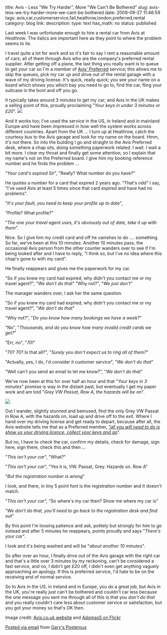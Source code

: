 title: Avis - Less "We Try Harder", More "We Can't Be Bothered" 
slug: avis-less-we-try-harder-more-we-cant-be-bothered
date: 2009-09-27 11:46:59
tags: avis,car,customerservice,fail,heathrow,london,preferred,rental
category: blog
link: 
description: 
type: text
has_math: no
status: published

Last week I was unfortunate enough to hire a rental car from Avis at *Heathrow*. The italics are important here as they point to where the problem seems to lie.

I travel quite a lot for work and so it's fair to say I rent a reasonable amount of cars; all of them through Avis who are the company's preferred rental supplier. After getting off a plane, the last thing you really want is to queue to get your car so I'm a member of [Avis' Preferred](https://www.avis.com/car-rental/profile/route.ac?context=CarAndServicesMenu&APPLICATION_TYPE=PREFERRED "https://www.avis.com/car-rental/profile/route.ac?context=CarAndServicesMenu&APPLICATION_TYPE=PREFERRED") service; this allows me to skip the queues, pick my car up and drive out of the rental garage with a wave of my driving license. It's quick, really quick; you see your name on a board which shows you which bay you need to go to, find the car, fling your suitcase in the boot and off you go.

It typically takes around 3 minutes to get my car; and Avis in the UK makes a selling point of this, proudly proclaiming "*Your keys in under 3 minutes or £20*".
[![](https://posterous.com/getfile/files.posterous.com/vicchi/zqyorf1e8RK94D1amTcxpv9qXYGcvZ6zCThPBHU020EOV2xIJPfnQT99hElF/Avis.jpg.scaled.500.jpg)](https://posterous.com/getfile/files.posterous.com/vicchi/mdoNuvldfhdER7s6IsJvpukBM6SyPzIPQt7aLwPCOYu2lQvZb2u2qq1V2xK9/Avis.jpg "https://posterous.com/getfile/files.posterous.com/vicchi/mdoNuvldfhdER7s6IsJvpukBM6SyPzIPQt7aLwPCOYu2lQvZb2u2qq1V2xK9/Avis.jpg")

<!-- TEASER_END -->


And it works too; I've used the service in the US, in Ireland and in mainland Europe and have been impressed in how well the system works across different countries. Apart from the UK ...
I turn up at Heathrow, catch the courtesy bus to the Avis garage and look for my name on the board. Hmm, it's not there. So into the building I go and straight to the Avis Preferred desk, where a chap sits, doing something paperwork related. I wait. I wait a bit more. I clear my throat and finally get some attention, so I explain that my name's not on the Preferred board. I give him my booking reference number and he finds the problem ...

"*Your card's expired Sir*", "Really? What number do you have?"

He quotes a number for a card that expired 2 years ago. "That's odd" I say, "I've used Avis at least 5 times since that card expired and have had no problems".

"*It's your fault, you need to keep your profile up to date*",

"Profile? What profile?"

"*The one your travel agent uses, it's obviously out of date, take it up with them*".

Nice. So I give him my credit card and off he vanishes to do .... something. So far, we've been at this 10 minutes. Another 10 minutes pass, the occasional Avis person from the other counter wanders over to see if I'm being looked after and I have to reply, "I think so, but I've no idea where this chap's gone to with my card".

He finally reappears and gives me the paperwork for my car.

"So if you knew my card had expired, why didn't you contact me or my travel agent?", "*We don't do that*"
"Why not?", "*We just don't*"

The manager wanders over, I ask her the same question.

"So if you knew my card had expired, why didn't you contact me or my travel agent?", "*We don't do that*"

"Why not?", "*Do you know how many bookings we have a week?*"

"No", "*Thousands, and do you know how many invalid credit cards we get?*"

"Err, no", "*70!*"

"70? 70? Is that all?", "*Surely you don't expect us to ring all of them?*"

"Actually, yes, I do, I'd consider it customer service", "*We don't do that*"

"Well can't you send an email to let me know?", "*We don't do that*"

We've now been at this for over half an hour and that "*Your keys in 3 minutes*" promise is way in 
the distant past, but eventually I get my paper work and am told "*Grey VW Passat, Row A, the hazards will be on*".

[![](https://farm1.static.flickr.com/228/504568871_91f02279d3.jpg)](https://www.flickr.com/photos/adomas/504568871/ "https://www.flickr.com/photos/adomas/504568871/")

Out I wander, slightly stunned and bemused, find the only Grey VW Passat in Row A, with the hazards on, load up and drive off to the exit. Where I hand over my driving license and get ready to depart, because after all, the Avis website tells me that as a Preferred member, [*"all you will need to do is show us your driving licence, collect your keys and go*](https://www.avis.co.uk/VehiclesAndServices/3-Minute-Promise "https://www.avis.co.uk/VehiclesAndServices/3-Minute-Promise")".

But no, I have to check the car, confirm my details, check for damage, sign here, sign there, check this and then ...

"*This isn't your car*", "What?"

"*This isn't your car*", "Yes it is, VW. Passat, Grey. Hazards on. Row A"

"*But the registration number is wrong*"

I look, and there, in tiny 5 point font is the registration number and it doesn't match.

"*This isn't your ca*r", "So where's my car then? Show me where my car is"

"*We don't do that, you'll need to go back to the registration desk and find ou*t"

By this point I'm loosing patience and ask, politely but strongly for him to go instead and after 5 minutes he reappears, points proudly and says "*There's your car*".

I look and it's being washed and will be "*about another 10 minutes*".

So after over an hour, I finally drive out of the Avis garage with the right car and that's a little over 3 minutes by my reckoning, can't be considered a fast service, and no, I didn't get £20 off, I didn't even get anything vaguely approaching an apology. If this is preferred service, I'd hate to be on the receiving end of normal service.

So to Avis in the US, in Ireland and in Europe, you do a great job, but Avis in the UK, you're really just can't be bothered and couldn't car less because the one message you sent me through all of this is that you *don't do that* and you really couldn't care less about customer service or satisfaction, but you got your money so that's OK then.

Image credit: [Avis.co.uk website](https://www.avis.co.uk/VehiclesAndServices/3-Minute-Promise "https://www.avis.co.uk/VehiclesAndServices/3-Minute-Promise") and [AdomasS on Flickr](https://www.flickr.com/photos/adomas/504568871/ "https://www.flickr.com/photos/adomas/504568871/")

[Posted via email](https://posterous.com "https://posterous.com") from [Gary's Posterous](https://vicchi.posterous.com/avis-less-we-try-harder-more-we-cant-be-bothe "https://vicchi.posterous.com/avis-less-we-try-harder-more-we-cant-be-bothe")



